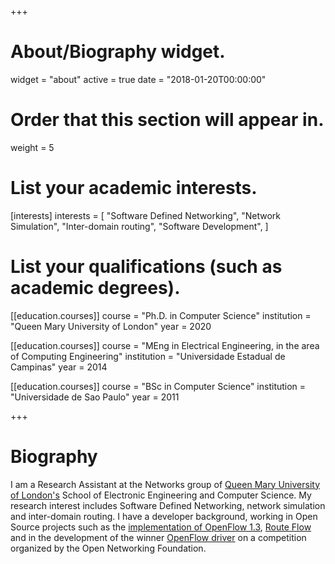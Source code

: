 +++
# About/Biography widget.
widget = "about"
active = true
date = "2018-01-20T00:00:00"

# Order that this section will appear in.
weight = 5

# List your academic interests.
[interests]
  interests = [
    "Software Defined Networking",
    "Network Simulation",
    "Inter-domain routing",
    "Software Development",
  ]

# List your qualifications (such as academic degrees).

[[education.courses]]
  course = "Ph.D. in Computer Science"
  institution = "Queen Mary University of London"
  year = 2020

[[education.courses]]
  course = "MEng in Electrical Engineering, in the area of Computing Engineering"
  institution = "Universidade Estadual de Campinas"
  year = 2014

[[education.courses]]
  course = "BSc in Computer Science"
  institution = "Universidade de Sao Paulo"
  year = 2011
 
+++

# Biography

I am a Research Assistant at the Networks group of [Queen Mary University of London's](http://www.qmul.ac.uk/) School of Electronic Engineering and Computer Science. My research interest includes Software Defined Networking, network simulation and inter-domain routing. I have a developer background, working in Open Source projects such as the [implementation of OpenFlow 1.3](https://github.com/CPqD/ofsoftswitch13), [Route Flow](https://github.com/CPqD/RouteFlow) and in the development of the winner [OpenFlow driver](http://opennetworkingfoundation.github.io/libfluid/) on a competition organized by the Open Networking Foundation.

